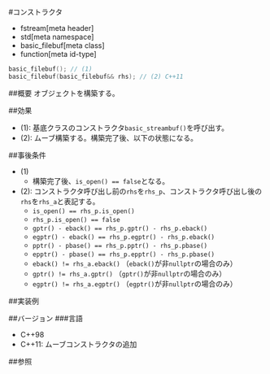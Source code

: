 #コンストラクタ
* fstream[meta header]
* std[meta namespace]
* basic_filebuf[meta class]
* function[meta id-type]

```cpp
basic_filebuf(); // (1)
basic_filebuf(basic_filebuf&& rhs); // (2) C++11
```

##概要
オブジェクトを構築する。

##効果

- (1): 基底クラスのコンストラクタ`basic_streambuf()`を呼び出す。
- (2): ムーブ構築する。構築完了後、以下の状態になる。

##事後条件
- (1)
    - 構築完了後、`is_open() == false`となる。
- (2): コンストラクタ呼び出し前の`rhs`を`rhs_p`、コンストラクタ呼び出し後の`rhs`を`rhs_a`と表記する。
    - `is_open() == rhs_p.is_open()`
    - `rhs_p.is_open() == false`
    - `gptr() - eback() == rhs_p.gptr() - rhs_p.eback()`
    - `egptr() - eback() == rhs_p.egptr() - rhs_p.eback()`
    - `pptr() - pbase() == rhs_p.pptr() - rhs_p.pbase()`
    - `epptr() - pbase() == rhs_p.epptr() - rhs_p.pbase()`
    - `eback() != rhs_a.eback()` （`eback()`が非`nullptr`の場合のみ）
    - `gptr() != rhs_a.gptr()` （`gptr()`が非`nullptr`の場合のみ）
    - `egptr() != rhs_a.egptr()` （`egptr()`が非`nullptr`の場合のみ）

##実装例

##バージョン
###言語
- C++98
- C++11: ムーブコンストラクタの追加

##参照
